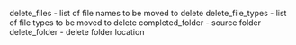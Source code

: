 delete_files - list of file names to be moved to delete
delete_file_types - list of file types to be moved to delete
completed_folder - source folder
delete_folder - delete folder location
